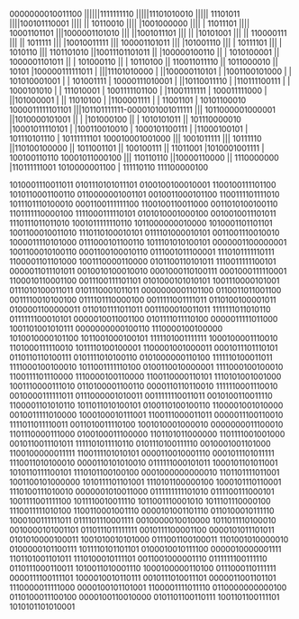 0000000010011100
||||||1111111110
|||||11101010010
|||||   11101011
||||100101110001
|||| || 10110010
|||| |1001000000
|||| |  11011101
|||| 10001101101
|||1000001101010
||| ||1001011101
||| || |10101001
||| || 110000111
||| ||   1011111
||| |10010011111
||| 100001101011
|||   |101001110
|||   | 10111101
|||   |  1010110
|||   1101101010
||10011101101011
|| |100000100110
|| |  1010100001
|| 1000001101011
||  |  101000110
||  |   10110100
||  110011011110
||    1011000010
||         10101
|100000111111011
| |||11101010000
| ||100000110101
| |1001100101000
| | 101010001001
| |    101001111
| 10000111010001
|  ||10110011110
|  |110111100111
|  |  1000101010
|  |   111010001
|  1001111101100
|   |11001111111
|   100011111000
|    ||101000001
|    || 11010100
|    |1100001111
|    |  11001101
|    10101100010
1000011111101101
 |||101101111111-0000101001011111
 |||             1011000001000001
 ||1010000101001
 || | |101000100
 || | 1010101011
 || 101110000010
 |10001011110101
 | |100110010010
 | 1000101100111
 |  |11000100101
 |  101110101110
 |   10111111101
 100010001001000
  ||| 1001011111
  |||   10111110
  ||110100100000
  ||  1011001101
  ||   100100111
  ||    11011001
  |1010001001111
  | 100100110110
  10001011000100
   ||| 110110110
   ||10000110000
   || 1110000000
   |110111111001
   1010000001100
    |  111110110
    111100000100

1010001110011011	0101110101011101	0100100100010001	1100100111101100	1010110001100110	0110000001001101	0010011000101100	1100111101111010	1011101110100010	0001100111111100	1100100110011000	0011010100100110	1101111110000100	1111000111110101	0101010001000100	0010010011101011
1110111011011010	1001011111110110	1011000000010000	1010001101101101	1001100010011010	1110110100010101	0111101000010101	0011001110010010	1000011110101000	0111000101100110	1011101010100101	0000001100000001	1001100010100110	0001100100010110	0111001011100001	1110101111110111
1100001101101000	1001110000110000	0101100110101011	1110011111100101	0000011011101011	0010010100010010	0001000110100111	0001000111110001	1100010110001100	0011100111101101	0101000101010101	1001110000101001	0111010100011011	0101110001011011	0000000001101100	0110011011001100
0011110010100100	0111101110000100	0011111001111011	0110100100001011	0100001100000011	0110101111011011	0011100010011011	1111111011010110	0111111100010101	0000010011001100	0101111011110100	0000011111011000	1001101001010111	0000000000100110	1110000100100000	1010010000101100
1011001000100101	1111101001111111	1000100001110010	1101000111110010	1011110100100001	1100001001000011	0001011101110101	0110110110100111	0101111010100110	0101000000110100	1111110100011011	1111000100100010	1011001111110100	0100110010000001	1111000100100010	1100111101110000
1110000100110000	1100110000110101	1110101001001000	1001110000111010	0110100001100110	0000110110110010	1111110001110010	0010000111111011	0111000001010011	0011111110011011	0010100110011110	1100001101010110	1011011010100101	0100110100100110	1100001001010000	0010011111010000
1000100010111001	1100111000011011	0000011100110010	1111011011110011	0011010011110100	1001010001000010	0000000011100010	1101110000111000	0100100011100000	1101101011000000	1101111001001000	0010110011101011	1111101011110110	0101110100111110	0010001001101000	1100100000011111
1100111101010101	0000110010001110	0001011101011111	1110011010100010	0000110101010010	0111111000101011	1000101101011001	1010110111100101	1110101100100100	0001000000000010	1101101111011001	1001100101000000	1010111101101001	1110101100000100	1000101110110001	1110100111010010
0000001010011000	0111111111101010	0111100111000101	1001111001111100	1011110010011110	1011001110001010	1011101110000100	1110011111010100	1100110001001110	0000101001101110	0110100010111110	1000100111111011	0111101110001111	0010000010010000	1011011110100010	0010000101001101
0110111011111111	0010111100001100	0000101011101011	0101010000100011	1001010010101000	0111001100100011	1101001010000010	0100000101100111	1011110101101101	0100010010111100	0000010000001111	1101101001101011	1110100010111101	0011001000001110	0111111100111110	0110111000110011
1010011010001110	1000100000110100	0111000110111111	0000111100111101	1000010010110111	0010111010011101	0000011001101101	1110000011111000	0000100101101001	1100001111011110	0110000000000100	0110100011100100	0000100110010000	0101101100110111	1001101100111101	1010101101010001
